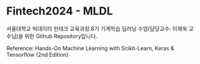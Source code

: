 # Fintech2024 - MLDL
서울대학교 빅데이터 핀테크 교육과정 8기 기계학습 딥러닝 수업(담당교수: 이재욱 교수님)을 위한 Github Repository입니다.

Reference: Hands-On Machine Learning with Scikit-Learn, Keras & Tensorflow (2nd Edition)
